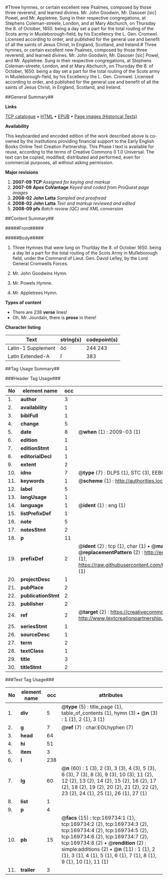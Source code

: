#Three hymnes, or certain excellent new Psalmes, composed by those three reverend, and learned divines. Mr. John Goodwin, Mr. Dasoser [sic] Powel, and Mr. Appletree. Sung in their respective congregations, at Stephens Coleman-streete, London, and at Mary Abchurch, on Thursday the 8. of October, 1650. being a day set a part for the total routing of the Scots army in Musleborough-field, by his Excellency the L. Gen. Cromwel. Licensed according to order, and published for the general use and benefit of all the saints of Jesus Christ, in England, Scotland, and Ireland.#
Three hymnes, or certain excellent new Psalmes, composed by those three reverend, and learned divines. Mr. John Goodwin, Mr. Dasoser [sic] Powel, and Mr. Appletree. Sung in their respective congregations, at Stephens Coleman-streete, London, and at Mary Abchurch, on Thursday the 8. of October, 1650. being a day set a part for the total routing of the Scots army in Musleborough-field, by his Excellency the L. Gen. Cromwel. Licensed according to order, and published for the general use and benefit of all the saints of Jesus Christ, in England, Scotland, and Ireland.

##General Summary##

**Links**

[TCP catalogue](http://www.ota.ox.ac.uk/tcp/)  • 
[HTML](http://tei.it.ox.ac.uk/tcp/Texts-HTML/free/A94/A94314.html)  • 
[EPUB](http://tei.it.ox.ac.uk/tcp/Texts-EPUB/free/A94/A94314.epub) • 
[Page images (Historical Texts)](https://data.historicaltexts.jisc.ac.uk/view?pubId=eebo-99867913e&pageId=eebo-99867913e-169734-1)

**Availability**

This keyboarded and encoded edition of the
	       work described above is co-owned by the institutions
	       providing financial support to the Early English Books
	       Online Text Creation Partnership. This Phase I text is
	       available for reuse, according to the terms of Creative
	       Commons 0 1.0 Universal. The text can be copied,
	       modified, distributed and performed, even for
	       commercial purposes, all without asking permission.

**Major revisions**

1. __2007-09__ __TCP__ *Assigned for keying and markup*
1. __2007-09__ __Apex CoVantage__ *Keyed and coded from ProQuest page images*
1. __2008-02__ __John Latta__ *Sampled and proofread*
1. __2008-02__ __John Latta__ *Text and markup reviewed and edited*
1. __2008-09__ __pfs__ *Batch review (QC) and XML conversion*

##Content Summary##

#####Front#####

#####Body#####

1. Three Hymnes that were ſung on Thurſday the 8. of October 1650. being a day ſet a part for the total routing of the Scots Army in Muſleborough field, under the Command of Lieut. Gen. David Leſley, by the Lord General Cromwells Forces.

1. Mr. John Goodwins Hymn.

1. Mr. Powels Hymne.

1. Mr. Appletrees Hymn.

**Types of content**

  * There are 238 **verse** lines!
  * Oh, Mr. Jourdain, there is **prose** in there!

**Character listing**


|Text|string(s)|codepoint(s)|
|---|---|---|
|Latin-1 Supplement|ôó|244 243|
|Latin Extended-A|ſ|383|

##Tag Usage Summary##

###Header Tag Usage###

|No|element name|occ|attributes|
|---|---|---|---|
|1.|__author__|3||
|2.|__availability__|1||
|3.|__biblFull__|1||
|4.|__change__|5||
|5.|__date__|8| @__when__ (1) : 2009-03 (1)|
|6.|__edition__|1||
|7.|__editionStmt__|1||
|8.|__editorialDecl__|1||
|9.|__extent__|2||
|10.|__idno__|7| @__type__ (7) : DLPS (1), STC (3), EEBO-CITATION (1), PROQUEST (1), VID (1)|
|11.|__keywords__|1| @__scheme__ (1) : http://authorities.loc.gov/ (1)|
|12.|__label__|5||
|13.|__langUsage__|1||
|14.|__language__|1| @__ident__ (1) : eng (1)|
|15.|__listPrefixDef__|1||
|16.|__note__|5||
|17.|__notesStmt__|2||
|18.|__p__|11||
|19.|__prefixDef__|2| @__ident__ (2) : tcp (1), char (1)  •  @__matchPattern__ (2) : ([0-9\-]+):([0-9IVX]+) (1), (.+) (1)  •  @__replacementPattern__ (2) : http://eebo.chadwyck.com/downloadtiff?vid=$1&page=$2 (1), https://raw.githubusercontent.com/textcreationpartnership/Texts/master/tcpchars.xml#$1 (1)|
|20.|__projectDesc__|1||
|21.|__pubPlace__|2||
|22.|__publicationStmt__|2||
|23.|__publisher__|2||
|24.|__ref__|2| @__target__ (2) : https://creativecommons.org/publicdomain/zero/1.0/ (1), http://www.textcreationpartnership.org/docs/. (1)|
|25.|__seriesStmt__|1||
|26.|__sourceDesc__|1||
|27.|__term__|2||
|28.|__textClass__|1||
|29.|__title__|3||
|30.|__titleStmt__|2||


###Text Tag Usage###

|No|element name|occ|attributes|
|---|---|---|---|
|1.|__div__|5| @__type__ (5) : title_page (1), table_of_contents (1), hymn (3)  •  @__n__ (3) : 1 (1), 2 (1), 3 (1)|
|2.|__g__|7| @__ref__ (7) : char:EOLhyphen (7)|
|3.|__head__|64||
|4.|__hi__|51||
|5.|__item__|3||
|6.|__l__|238||
|7.|__lg__|60| @__n__ (60) : 1 (3), 2 (3), 3 (3), 4 (3), 5 (3), 6 (3), 7 (3), 8 (3), 9 (3), 10 (3), 11 (2), 12 (2), 13 (2), 14 (2), 15 (2), 16 (2), 17 (2), 18 (2), 19 (2), 20 (2), 21 (2), 22 (2), 23 (2), 24 (1), 25 (1), 26 (1), 27 (1)|
|8.|__list__|1||
|9.|__p__|4||
|10.|__pb__|15| @__facs__ (15) : tcp:169734:1 (1), tcp:169734:2 (2), tcp:169734:3 (2), tcp:169734:4 (2), tcp:169734:5 (2), tcp:169734:6 (2), tcp:169734:7 (2), tcp:169734:8 (2)  •  @__rendition__ (2) : simple:additions (2)  •  @__n__ (11) : 1 (1), 2 (1), 3 (1), 4 (1), 5 (1), 6 (1), 7 (1), 8 (1), 9 (1), 10 (1), 11 (1)|
|11.|__trailer__|3||
